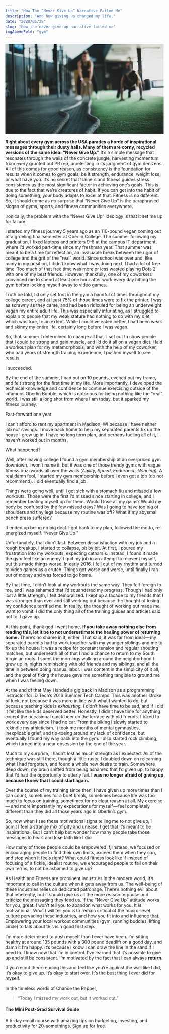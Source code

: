 ```yaml
---
title: "How The “Never Give Up” Narrative Failed Me"
description: "And how giving up changed my life."
date: "2020/05/29"
slug: "how-the-never-give-up-narrative-failed-me"
imgAboveFold: "gym"
---
```


![gym](/blog/assets/img/0__XAuDD0dWI30BNx__K.jpg)

**Right about every gym across the USA parades a horde of inspirational messages through their dusty halls. Many of them are corny, recycled versions of the same idea: “Never Give Up.”** It’s a simple message that resonates through the walls of the concrete jungle, harvesting momentum from every grunted out PR rep, unrelenting in its judgment of gym denizens. All of this comes for good reason, as consistency is the foundation for results when it comes to gym goals, be it strength, endurance, weight loss, or what have you. It’s no secret that trainers and fitness guides stress consistency as the most significant factor in achieving one’s goals. This is due to the fact that we’re creatures of habit. If you can get into the habit of doing something, your body adapts to excel at that. Fitness is no different. So, it should come as no surprise that “Never Give Up” is the paraphrased slogan of gyms, sports, and fitness communities everywhere.

Ironically, the problem with the “Never Give Up” ideology is that it set me up for failure.

I started my fitness journey 5 years ago as an 110-pound vegan coming out of a grueling final semester at Oberlin College. The summer following my graduation, I fixed laptops and printers 9–5 at the campus IT department, where I’d worked part-time since my freshman year. That summer was meant to be a time for reflection, an invaluable break between the rigor of college and the grit of the “real” world. Since school was over and, like many in my position, I didn’t know what I was doing next, I had a lot of free time. Too much of that free time was more or less wasted playing Dota 2 with one of my best friends. However, thankfully, one of my coworkers convinced me to spend at least one hour after work every day hitting the gym before locking myself away to video games.

Truth be told, I’d only set foot in the gym a handful of times throughout my college career, and at least 75% of those times were to fix the printer. I was as scrawny as they came, and had been ridiculed for being an underweight vegan my entire adult life. This was especially infuriating, as I struggled to explain to people that my weak stature had nothing to do with my diet, which was true, to an extent. While I could’ve eaten better, I had been weak and skinny my entire life, certainly long before I was vegan.

So, that summer I determined to change all that. I set out to show people that I could be strong and gain muscle, and I’d do it all on a vegan diet. I laid a workout plan for my metamorphosis, and with the help of my coworker, who had years of strength training experience, I pushed myself to see results.

I succeeded.

By the end of the summer, I had put on 10 pounds, evened out my frame, and felt strong for the first time in my life. More importantly, I developed the technical knowledge and confidence to continue exercising outside of the infamous Oberlin Bubble, which is notorious for being nothing like the “real” world. I was still a long shot from where I am today, but it sparked my fitness journey.

Fast-forward one year.

I can’t afford to rent my apartment in Madison, WI because I have neither job nor savings. I move back home to help my separated parents fix up the house I grew up in. I have no long term plan, and perhaps fueling all of it, I haven’t worked out in months.

What happened?

Well, after leaving college I found a gym membership at an overpriced gym downtown. I won’t name it, but it was one of those trendy gyms with vague fitness buzzwords all over the walls (_Agility, Speed, Endurance, Winning)._ A real damn fool, I started my gym membership before I even got a job (do not recommend). I did eventually find a job.

Things were going well, until I got sick with a stomach flu and missed a few workouts. Those were the first I’d missed since starting in college, and I remember beating myself up for them. Would I lose all my gains? Would my body be confused by the few missed days? Was I going to have too big of shoulders and tiny legs because my routine was off? What if my abysmal bench press suffered?

It ended up being no big deal. I got back to my plan, followed the motto, re-energized myself. “Never Give Up.”

Unfortunately, that didn’t last. Between dissatisfaction with my job and a rough breakup, I started to collapse, bit by bit. At first, I poured my frustration into my workouts, expecting catharsis. Instead, I found it made the gym feel like an enemy. I quit my job in an attempt to reinvent myself, but this made things worse. In early 2016, I fell out of my rhythm and turned to video games as a crutch. Things got worse and worse, until finally I ran out of money and was forced to go home.

By that time, I didn’t look at my workouts the same way. They felt foreign to me, and I was ashamed that I’d squandered my progress. Though I had only lost a little strength, I felt demoralized. I kept up a facade to my friends that I was stronger than ever and still working out because the thought of losing my confidence terrified me. In reality, the thought of working out made me want to vomit. I did the only thing all of the training guides and articles said not to. I gave up.

At this point, thank god I went home. **If you take away nothing else from reading this, let it be to not underestimate the healing power of returning home.** There’s no shame in it, either. That said, it was far from ideal — my separated parents had to work together with my younger siblings and me to fix up the house. It was a recipe for constant tension and regular shouting matches, but underneath all of that I had a chance to return to my South Virginian roots. I spent the mornings walking around the neighborhood I grew up in, nights reminiscing with old friends and my siblings, and all the time in between doing manual labor. I was content in the simplicity of it all, and the goal of fixing the house gave me something tangible to ground me when I was feeling down.

At the end of that May I landed a gig back in Madison as a programming instructor for iD Tech’s 2016 Summer Tech Camps. This was another stroke of luck, not because it was more in line with what I wanted to do, but because teaching kids is _exhausting_. I didn’t have time to be sad, and if I did it felt like the kids deserved better. Honestly, I didn’t have time for anything except the occasional quick beer on the terrace with old friends. I biked to work every day since I had no car. From the biking I slowly started to rekindle my athleticism. It took me months of mental gymnastics, inexplicable grief, and tip-toeing around my lack of confidence, but eventually I found my way back into the gym. I also started rock climbing, which turned into a near obsession by the end of the year.

Much to my surprise, I hadn’t lost as much strength as I expected. All of the technique was still there, though a little rusty. I doubled down on relearning what I had forgotten, and found a whole new desire to train. Somewhere deep down, my brain shifted from being ashamed that I’d given up, to happy that I’d had the opportunity to utterly fail. **I was no longer afraid of giving up because I knew that I could start again.**

Over the course of my training since then, I have given up more times than I can count, sometimes for a brief break, sometimes because life was too much to focus on training, sometimes for no clear reason at all. My exercise— and more importantly my expectations for myself — feel completely different than they did all those years ago in Oberlin’s gym.

So, now when I see these motivational signs telling me to not give up, I admit I feel a strange mix of pity and unease. I get that it’s meant to be inspirational. But I can’t help but wonder how many people take those messages to heart and lose faith like I did.

How many of those people could be empowered if, instead, we focused on encouraging people to find their own limits, exceed them when they can, and stop when it feels right? What could fitness look like if instead of focusing of a fickle, idealist routine, we encouraged people to fail on their own terms, to not be ashamed to give up?

As Health and Fitness are prominent industries in the modern world, it’s important to call in the culture when it gets away from us. The well-being of these industries relies on dedicated patronage. There’s nothing evil about that inherently, but it should give us all the more reason to pause and criticize the messaging they feed us. If the “Never Give Up” attitude works for you, great. I won’t tell you to abandon what works for you. It _is_ motivational. What I will tell you is to remain critical of the macro-level culture pervading these industries, and how you fit into and influence that. Empowering your local workout communities (gym, running buddies, lifting circle) to talk about this is a good first step.

I’m more determined to push myself than I ever have been. I’m sitting healthy at around 135 pounds with a 300 pound deadlift on a good day, and damn it I’m happy. It’s because I know I can draw the line in the sand if I need to. I know now that I’m in control. I’ve learned that it’s possible to give up and still be consistent. I’m motivated by the fact that I can always **return**.

If you’re out there reading this and feel like you’re against the wall like I did, it’s okay to give up. It’s okay to start over. It’s the best thing I ever did for myself.

In the timeless words of Chance the Rapper,

> “Today I missed my work out, but it worked out.”

#### **The Mini Post-Grad Survival Guide**

A 5-day email course with amazing tips on budgeting, investing, and productivity for 20-somethings. [Sign up for free](https://morning-darkness-5176.ck.page/75ec2d5152).

